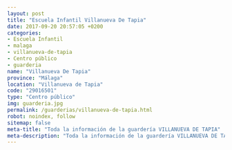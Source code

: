 ```yaml
---
layout: post
title: "Escuela Infantil Villanueva De Tapia"
date: 2017-09-20 20:57:05 +0200
categories:
- Escuela Infantil
- malaga
- villanueva-de-tapia
- Centro público
- guarderia
name: "Villanueva De Tapia"
province: "Málaga"
location: "Villanueva de Tapia"
code: "29016501"
type: "Centro público"
img: guarderia.jpg
permalink: /guarderias/villanueva-de-tapia.html
robot: noindex, follow
sitemap: false
meta-title: "Toda la información de la guardería VILLANUEVA DE TAPIA"
meta-description: "Toda la información de la guardería VILLANUEVA DE TAPIA"
---
```

